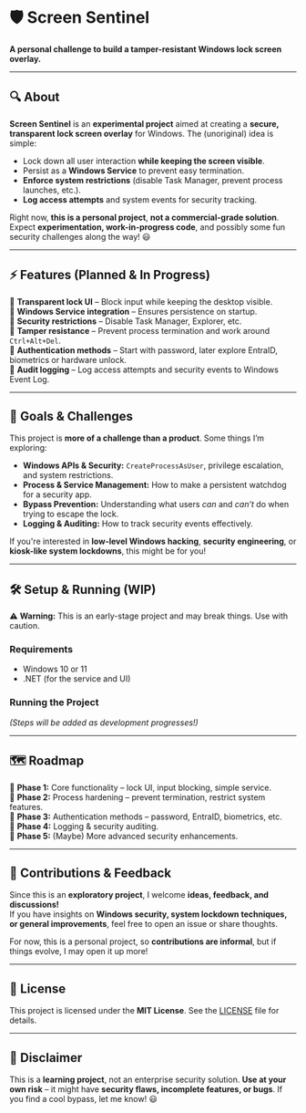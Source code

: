 # 🛡️ Screen Sentinel  

**A personal challenge to build a tamper-resistant Windows lock screen overlay.**    

---

## 🔍 About  

**Screen Sentinel** is an **experimental project** aimed at creating a **secure, transparent lock screen overlay** for Windows. The (unoriginal) idea is simple:  

- Lock down all user interaction **while keeping the screen visible**.  
- Persist as a **Windows Service** to prevent easy termination.  
- **Enforce system restrictions** (disable Task Manager, prevent process launches, etc.).  
- **Log access attempts** and system events for security tracking.  

Right now, **this is a personal project**, **not a commercial-grade solution**. Expect **experimentation, work-in-progress code**, and possibly some fun security challenges along the way! 😃  

---

## ⚡ Features (Planned & In Progress)  

🚧 **Transparent lock UI** – Block input while keeping the desktop visible.  
🚧 **Windows Service integration** – Ensures persistence on startup.  
🚧 **Security restrictions** – Disable Task Manager, Explorer, etc.  
🚧 **Tamper resistance** – Prevent process termination and work around `Ctrl+Alt+Del`.  
🚧 **Authentication methods** – Start with password, later explore EntraID, biometrics or hardware unlock.  
🚧 **Audit logging** – Log access attempts and security events to Windows Event Log.  

---

## 🎯 Goals & Challenges  

This project is **more of a challenge than a product**. Some things I’m exploring:  

- **Windows APIs & Security:** `CreateProcessAsUser`, privilege escalation, and system restrictions.  
- **Process & Service Management:** How to make a persistent watchdog for a security app.  
- **Bypass Prevention:** Understanding what users *can* and *can’t* do when trying to escape the lock.  
- **Logging & Auditing:** How to track security events effectively.  

If you're interested in **low-level Windows hacking**, **security engineering**, or **kiosk-like system lockdowns**, this might be for you!  

---

## 🛠️ Setup & Running (WIP)  

⚠️ **Warning:** This is an early-stage project and may break things. Use with caution.  

### **Requirements**  
- Windows 10 or 11  
- .NET (for the service and UI)  

### **Running the Project**  
*(Steps will be added as development progresses!)*  

---

## 🗺️ Roadmap  

🔹 **Phase 1:** Core functionality – lock UI, input blocking, simple service.  
🔹 **Phase 2:** Process hardening – prevent termination, restrict system features.  
🔹 **Phase 3:** Authentication methods – password, EntraID, biometrics, etc.  
🔹 **Phase 4:** Logging & security auditing.  
🔹 **Phase 5:** (Maybe) More advanced security enhancements.  

---

## 🤝 Contributions & Feedback  

Since this is an **exploratory project**, I welcome **ideas, feedback, and discussions!**   
If you have insights on **Windows security, system lockdown techniques, or general improvements**, feel free to open an issue or share thoughts.   

For now, this is a personal project, so **contributions are informal**, but if things evolve, I may open it up more!  

---

## 📜 License  

This project is licensed under the **MIT License**. See the [LICENSE](LICENSE) file for details.  

---

## 📢 Disclaimer  

This is a **learning project**, not an enterprise security solution. **Use at your own risk** – it might have **security flaws, incomplete features, or bugs**. If you find a cool bypass, let me know! 😃  

